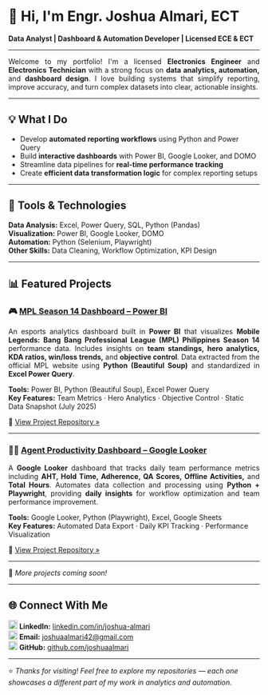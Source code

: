 # 👋 Hi, I'm Engr. Joshua Almari, ECT  
**Data Analyst | Dashboard & Automation Developer | Licensed ECE & ECT**

---

<p align="justify">
Welcome to my portfolio! I'm a licensed <b>Electronics Engineer</b> and <b>Electronics Technician</b> with a strong focus on <b>data analytics, automation,</b> and <b>dashboard design</b>. I love building systems that simplify reporting, improve accuracy, and turn complex datasets into clear, actionable insights.
</p>

---

## 💡 What I Do
- Develop **automated reporting workflows** using Python and Power Query  
- Build **interactive dashboards** with Power BI, Google Looker, and DOMO  
- Streamline data pipelines for **real-time performance tracking**  
- Create **efficient data transformation logic** for complex reporting setups  

---

## 🧰 Tools & Technologies
**Data Analysis:** Excel, Power Query, SQL, Python (Pandas)  
**Visualization:** Power BI, Google Looker, DOMO  
**Automation:** Python (Selenium, Playwright)  
**Other Skills:** Data Cleaning, Workflow Optimization, KPI Design  

---

## 📊 Featured Projects

### 🎮 [MPL Season 14 Dashboard – Power BI](https://github.com/joshuaalmari/mpl-season14-powerbi-dashboard)
<p align="justify">
An esports analytics dashboard built in <b>Power BI</b> that visualizes <b>Mobile Legends: Bang Bang Professional League (MPL) Philippines Season 14</b> performance data. Includes insights on <b>team standings, hero analytics, KDA ratios, win/loss trends,</b> and <b>objective control</b>. Data extracted from the official MPL website using <b>Python (Beautiful Soup)</b> and standardized in <b>Excel Power Query</b>.
</p>

**Tools:** Power BI, Python (Beautiful Soup), Excel Power Query  
**Key Features:** Team Metrics · Hero Analytics · Objective Control · Static Data Snapshot (July 2025)  

🔗 [View Project Repository »](https://github.com/joshuaalmari/mpl-season14-powerbi-dashboard)

---

### 🧑‍💻 [Agent Productivity Dashboard – Google Looker](https://github.com/joshuaalmari/agent-productivity-looker-dashboard)
<p align="justify">
A <b>Google Looker</b> dashboard that tracks daily team performance metrics including <b>AHT, Hold Time, Adherence, QA Scores, Offline Activities,</b> and <b>Total Hours</b>. Automates data collection and processing using <b>Python + Playwright</b>, providing <b>daily insights</b> for workflow optimization and team performance improvement.
</p>

**Tools:** Google Looker, Python (Playwright), Excel, Google Sheets  
**Key Features:** Automated Data Export · Daily KPI Tracking · Performance Visualization  

🔗 [View Project Repository »](https://github.com/joshuaalmari/agent-productivity-looker-dashboard)

---

🧩 *More projects coming soon!*  

---

## 🌐 Connect With Me

<p align="left">
  <img src="https://cdn.jsdelivr.net/gh/devicons/devicon/icons/linkedin/linkedin-original.svg" width="18" height="18"/> 
  <b>LinkedIn:</b> <a href="https://www.linkedin.com/in/joshua-almari-675731313/" target="_blank">linkedin.com/in/joshua-almari</a>  
  <br>
  <img src="https://cdn-icons-png.flaticon.com/512/732/732200.png" width="18" height="18"/> 
  <b>Email:</b> <a href="mailto:joshuaalmari42@gmail.com">joshuaalmari42@gmail.com</a>  
  <br>
  <img src="https://cdn.jsdelivr.net/gh/devicons/devicon/icons/github/github-original.svg" width="18" height="18"/> 
  <b>GitHub:</b> <a href="https://github.com/joshuaalmari" target="_blank">github.com/joshuaalmari</a>
</p>

---

⭐ *Thanks for visiting! Feel free to explore my repositories — each one showcases a different part of my work in analytics and automation.*
